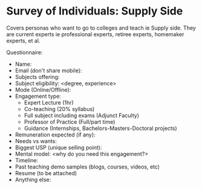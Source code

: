 # Survey of Individuals: Supply Side

Covers personas who want to go to colleges and teach ie Supply side. They are current experts ie professional experts, retiree experts, homemaker experts, et al.

Questionnaire:
- Name:
- Email (don't share mobile):
- Subjects offering: <TE Mech Eng Fluid Mechanics>
- Subject eligibility: <degree, experience>
- Mode (Online/Offline):
- Engagement type:
	- Expert Lecture (1hr)
	- Co-teaching (20% syllabus)
	- Full subject including exams (Adjunct Faculty)
	- Professor of Practice (Full/part time)
	- Guidance (Internships, Bachelors-Masters-Doctoral projects)
- Remuneration expected (if any):
- Needs vs wants:
- Biggest USP (unique selling point):
- Mental model: <why do you need this engagement?>
- Timeline: <Availability>
- Past teaching demo samples (blogs, courses, videos, etc)
- Resume (to  be attached)
- Anything else:

